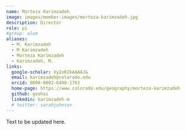 ```yaml
---
name: Morteza Karimzadeh
image: images/member-images/morteza-karimzadeh.jpg
description: Director 
role: pi
#group: alum
aliases:
  - M. Karimzadeh
  - M Karimzadeh
  - Morteza Karimzadeh
  - Karimzadeh, M.
links:
  google-scholar: Vy2oR2kAAAAJ&
  email: karimzadeh@colorado.edu
  orcid: 0000-0002-6498-1763
  home-page: https://www.colorado.edu/geography/morteza-karimzadeh
  github: geohai
  linkedin: karimzadeh-m
  # twitter: sarahjohnson
---
```

Text to be updated here.
